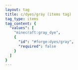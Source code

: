 ```yaml
---
layout: tag
title: c/dyes/gray (items tag)
tag_type: items
tag_content: {
  "values": [
    "minecraft:gray_dye",
    {
      "id": "#forge:dyes/gray",
      "required": false
    }
  ]
}
---
```

